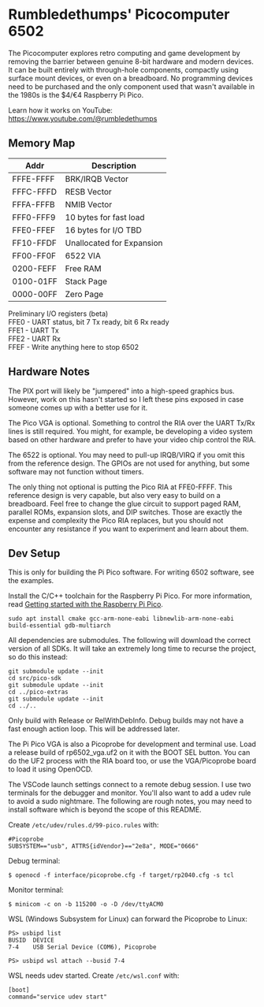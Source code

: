 # Rumbledethumps' Picocomputer 6502

The Picocomputer explores retro computing and game development by removing the barrier between genuine 8-bit hardware and modern devices. It can be built entirely with through-hole components, compactly using surface mount devices, or even on a breadboard. No programming devices need to be purchased and the only component used that wasn't available in the 1980s is the $4/€4 Raspberry Pi Pico.

Learn how it works on YouTube:<br>
https://www.youtube.com/@rumbledethumps

## Memory Map

| Addr | Description
| - | -
| FFFE-FFFF | BRK/IRQB Vector
| FFFC-FFFD | RESB Vector
| FFFA-FFFB | NMIB Vector
| FFF0-FFF9 | 10 bytes for fast load
| FFE0-FFEF | 16 bytes for I/O TBD
| FF10-FFDF | Unallocated for Expansion
| FF00-FF0F | 6522 VIA
| 0200-FEFF | Free RAM
| 0100-01FF | Stack Page
| 0000-00FF | Zero Page

Preliminary I/O registers (beta)<br>
FFE0 - UART status, bit 7 Tx ready, bit 6 Rx ready<br>
FFE1 - UART Tx<br>
FFE2 - UART Rx<br>
FFEF - Write anything here to stop 6502<br>

## Hardware Notes

The PIX port will likely be "jumpered" into a high-speed graphics bus. However, work on this hasn't started so I left these pins exposed in case someone comes up with a better use for it.

The Pico VGA is optional. Something to control the RIA over the UART Tx/Rx lines is still required. You might, for example, be developing a video system based on other hardware and prefer to have your video chip control the RIA.

The 6522 is optional. You may need to pull-up IRQB/VIRQ if you omit this from the reference design. The GPIOs are not used for anything, but some software may not function without timers.

The only thing not optional is putting the Pico RIA at FFE0-FFFF. This reference design is very capable, but also very easy to build on a breadboard. Feel free to change the glue circuit to support paged RAM, parallel ROMs, expansion slots, and DIP switches. Those are exactly the expense and complexity the Pico RIA replaces, but you should not encounter any resistance if you want to experiment and learn about them.

## Dev Setup

This is only for building the Pi Pico software. For writing 6502 software, see the examples.

Install the C/C++ toolchain for the Raspberry Pi Pico. For more information, read [Getting started with the Raspberry Pi Pico](https://rptl.io/pico-get-started).
```
sudo apt install cmake gcc-arm-none-eabi libnewlib-arm-none-eabi build-essential gdb-multiarch
```

All dependencies are submodules. The following will download the correct version of all SDKs. It will take an extremely long time to recurse the project, so do this instead:
```
git submodule update --init
cd src/pico-sdk
git submodule update --init
cd ../pico-extras
git submodule update --init
cd ../..
```

Only build with Release or RelWithDebInfo. Debug builds may not have a fast enough action loop. This will be addressed later.

The Pi Pico VGA is also a Picoprobe for development and terminal use. Load a release build of rp6502_vga.uf2 on it with the BOOT SEL button. You can do the UF2 process with the RIA board too, or use the VGA/Picoprobe board to load it using OpenOCD.

The VSCode launch settings connect to a remote debug session. I use two terminals for the debugger and monitor. You'll also want to add a udev rule to avoid a sudo nightmare. The following are rough notes, you may need to install software which is beyond the scope of this README.

Create `/etc/udev/rules.d/99-pico.rules` with:
```
#Picoprobe
SUBSYSTEM=="usb", ATTRS{idVendor}=="2e8a", MODE="0666"
```
Debug terminal:
```
$ openocd -f interface/picoprobe.cfg -f target/rp2040.cfg -s tcl
```
Monitor terminal:
```
$ minicom -c on -b 115200 -o -D /dev/ttyACM0
```
WSL (Windows Subsystem for Linux) can forward the Picoprobe to Linux:
```
PS> usbipd list
BUSID  DEVICE
7-4    USB Serial Device (COM6), Picoprobe

PS> usbipd wsl attach --busid 7-4
```
WSL needs udev started. Create `/etc/wsl.conf` with:
```
[boot]
command="service udev start"
```
